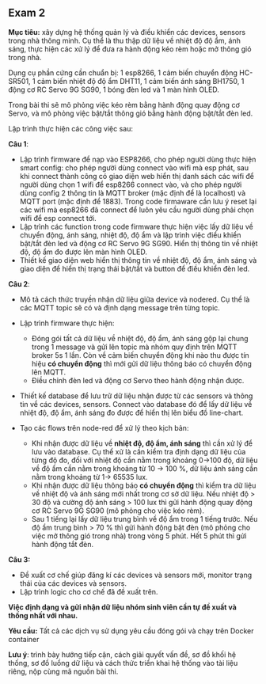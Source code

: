 

## **Exam 2**

**Mục tiêu:** xây dựng hệ thống quản lý và điều khiển các devices, sensors trong nhà thông minh. Cụ thể là thu thập dữ liệu về nhiệt độ độ ẩm, ánh sáng, thực hiện các xử lý để đưa ra hành động kéo rèm  hoặc mở thông gió trong nhà.

Dụng cụ phần cứng cần chuẩn bị: 1 esp8266, 1 cảm biến chuyển động HC-SR501, 1 cảm biến nhiệt độ độ ẩm DHT11, 1 cảm biến ánh sáng BH1750, 1 động cơ RC Servo 9G SG90, 1 bóng đèn led và 1 màn hình OLED.

Trong bài thi sẽ mô phỏng việc kéo rèm bằng hành động quay động cơ Servo, và mô phỏng việc bật/tắt thông gió bằng hành động bật/tắt đèn led.

Lập trình thực hiện các công việc sau:

**Câu 1**: 

- Lập trình firmware để nạp vào ESP8266, cho phép người dùng thực hiện smart config: cho phép người dùng connect vào wifi mà esp phát, sau khi connect thành công có giao diện web hiển thị danh sách các wifi để người dùng chọn 1 wifi để esp8266 connect vào, và cho phép người dùng config 2 thông tin là MQTT broker (mặc định để là localhost) và MQTT port (mặc định để 1883). Trong code firmaware cần lưu ý reset lại các wifi mà esp8266 đã connect để luôn yêu cầu người dùng phải chọn wifi để esp connect tới. 
- Lập trình các function trong code firmware thực hiện việc lấy dữ liệu về chuyển động, ánh sáng, nhiệt độ, độ ẩm và lập trình việc điểu khiển bật/tắt đèn led và động cơ RC Servo 9G SG90. Hiển thị thông tin về nhiệt độ, độ ẩm đo được lên màn hình OLED.
- Thiết kế giao diện web hiển thị thông tin về nhiệt độ, độ ẩm, ánh sáng và giao diện để hiển thị trạng thái bật/tắt và button để điều khiển đèn led.

**Câu 2**: 

- Mô tả cách thức truyền nhận dữ liệu giữa device và nodered. Cụ thể là các MQTT topic sẽ có và định dạng message trên từng topic.

- Lập trình firmware thực hiện: 
	- Đóng gói tất cả dữ liệu về nhiệt độ, độ ẩm, ánh sáng gộp lại chung trong 1 message và gửi lên topic mà nhóm quy định trên MQTT broker 5s 1 lần. Còn về cảm biến chuyển động khi nào thu được tín hiệu **có chuyển động** thì mới gửi dữ liệu thông báo có chuyển động lên MQTT.
	- Điều chỉnh đèn led và động cơ Servo theo hành động nhận được.

- Thiết kế database để lưu trữ dữ liệu nhận được từ các sensors và thông tin về các devices, sensors. Connect vào database đó để lấy dữ liệu về nhiệt độ, độ ẩm, ánh sáng đo được để hiển thị lên biểu đồ line-chart.

- Tạo các flows trên node-red để xử lý theo kịch bản: 

	- Khi nhận được dữ liệu về **nhiệt độ, độ ẩm, ánh sáng** thì cần xử lý để lưu vào database. Cụ thể xử là cần kiểm tra định dạng dữ liệu của từng độ đo, đối với nhiệt độ cần nằm trong khoảng 0->100 độ, dữ liệu về độ ẩm cần nằm trong khoảng từ 10 -> 100 %, dữ liệu ánh sáng cần nằm trong khoảng từ 1-> 65535 lux. 
	- Khi nhận được dữ liệu thông báo **có chuyển động** thì kiểm tra dữ liệu về nhiệt độ và ánh sáng mới nhất trong cơ sở dữ liệu. Nếu nhiệt độ > 30 độ và cường độ ánh sáng > 100 lux thì gửi hành động quay động cơ RC Servo 9G SG90 (mô phỏng cho việc kéo rèm).
	- Sau 1 tiếng lại lấy dữ liệu trung bình về độ ẩm trong 1 tiếng trước. Nếu độ ẩm trung bình > 70 % thì gửi hành động bật đèn (mô phỏng cho việc mở thông gió trong nhà) trong vòng 5 phút. Hết 5 phút thì gửi hành động tắt đèn.

**Câu 3:**
- Đề xuất cơ chế giúp đăng kí các devices và sensors mới, monitor trạng thái của các devices và sensors.
- Lập trình logic cho cơ chế đã đề xuất trên.

**Việc định dạng và gửi nhận dữ liệu nhóm sinh viên cần tự đề xuất và thống nhất với nhau.**

**Yêu cầu:**  Tất cả các dịch vụ sử dụng yêu cầu đóng gói và chạy trên Docker container

**Lưu ý**: trình bày hướng tiếp cận, cách giải quyết vấn đề, sơ đồ khối hệ thống, sơ đồ luồng dữ liệu và cách thức triển khai hệ thống vào tài liệu riêng, nộp cùng mã nguồn bài thi.

